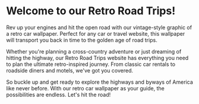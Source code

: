 <!--
Write me markdown content of website with wallpaper:

"A vintage-style graphic of a retro car for a car or travel website"

The header of the page should not be copy of the text but rather a real content of the website which is using this wallpaper.
-->

<!--font:Inter-->

# Welcome to our Retro Road Trips!

Rev up your engines and hit the open road with our vintage-style graphic of a retro car wallpaper. Perfect for any car or travel website, this wallpaper will transport you back in time to the golden age of road trips.

Whether you're planning a cross-country adventure or just dreaming of hitting the highway, our Retro Road Trips website has everything you need to plan the ultimate retro-inspired journey. From classic car rentals to roadside diners and motels, we've got you covered.

So buckle up and get ready to explore the highways and byways of America like never before. With our retro car wallpaper as your guide, the possibilities are endless. Let's hit the road!
